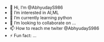 - 👋 Hi, I’m @AbhyudayS986
- 👀 I’m interested in AI,ML
- 🌱 I’m currently learning python
- 💞️ I’m looking to collaborate on ...
- 📫 How to reach me twiter @AbhyudayS986
- ⚡ Fun fact: ...

<!---
AbhyudayS986/AbhyudayS986 is a ✨ special ✨ repository because its `README.md` (this file) appears on your GitHub profile.
You can click the Preview link to take a look at your changes.
--->
